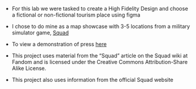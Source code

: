 - For this lab we were tasked to create a High Fidelity Design and choose a fictional or non-fictional tourism place using figma

- I chose to do mine as a map showcase with 3-5 locations from a military simulator game, [Squad](https://store.steampowered.com/app/393380/Squad/)

- To view a demonstration of press [here](https://www.figma.com/proto/c8LvBjRaS6UqRpZHbBPN4P/Squad-Hi-Fi?type=design&t=IqNt7GmkpKzy5Nog-1&scaling=scale-down&page-id=0%3A1&node-id=1-14&starting-point-node-id=1%3A14&show-proto-sidebar=1&mode=design)

- This project uses material from the “Squad” article on the Squad wiki at Fandom and is licensed under the Creative Commons Attribution-Share Alike License.

- This project also uses information from the official Squad website